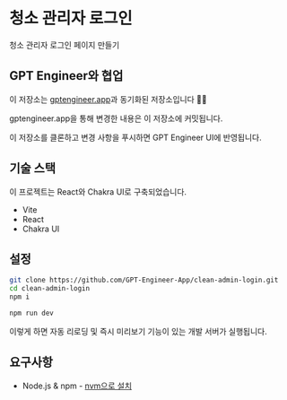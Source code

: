 # 청소 관리자 로그인

청소 관리자 로그인 페이지 만들기

## GPT Engineer와 협업

이 저장소는 [gptengineer.app](https://gptengineer.app)과 동기화된 저장소입니다 🌟🤖

gptengineer.app을 통해 변경한 내용은 이 저장소에 커밋됩니다.

이 저장소를 클론하고 변경 사항을 푸시하면 GPT Engineer UI에 반영됩니다.

## 기술 스택

이 프로젝트는 React와 Chakra UI로 구축되었습니다.

- Vite
- React 
- Chakra UI

## 설정

```sh
git clone https://github.com/GPT-Engineer-App/clean-admin-login.git
cd clean-admin-login
npm i
```

```sh
npm run dev
```

이렇게 하면 자동 리로딩 및 즉시 미리보기 기능이 있는 개발 서버가 실행됩니다.

## 요구사항

- Node.js & npm - [nvm으로 설치](https://github.com/nvm-sh/nvm#installing-and-updating)